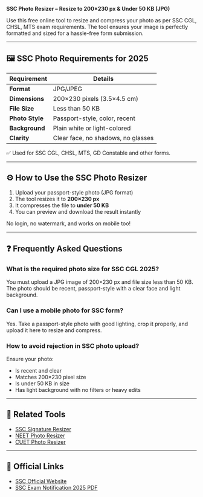 **SSC Photo Resizer – Resize to 200×230 px & Under 50 KB (JPG)**

Use this free online tool to resize and compress your photo as per SSC CGL, CHSL, MTS exam requirements. The tool ensures your image is perfectly formatted and sized for a hassle-free form submission.

---

## 🖼️ SSC Photo Requirements for 2025

| Requirement     | Details                            |
| --------------- | ---------------------------------- |
| **Format**      | JPG/JPEG                           |
| **Dimensions**  | 200×230 pixels (3.5×4.5 cm)        |
| **File Size**   | Less than 50 KB                    |
| **Photo Style** | Passport-style, color, recent      |
| **Background**  | Plain white or light-colored       |
| **Clarity**     | Clear face, no shadows, no glasses |

✅ Used for SSC CGL, CHSL, MTS, GD Constable and other forms.

---

## ⚙️ How to Use the SSC Photo Resizer

1. Upload your passport-style photo (JPG format)
2. The tool resizes it to **200×230 px**
3. It compresses the file to **under 50 KB**
4. You can preview and download the result instantly

No login, no watermark, and works on mobile too!

---

## ❓ Frequently Asked Questions

### What is the required photo size for SSC CGL 2025?

You must upload a JPG image of 200×230 px and file size less than 50 KB. The photo should be recent, passport-style with a clear face and light background.

### Can I use a mobile photo for SSC form?

Yes. Take a passport-style photo with good lighting, crop it properly, and upload it here to resize and compress.

### How to avoid rejection in SSC photo upload?

Ensure your photo:

- Is recent and clear
- Matches 200×230 pixel size
- Is under 50 KB in size
- Has light background with no filters or heavy edits

---

## 🔗 Related Tools

- [SSC Signature Resizer](/tools/image/ssc-signature-resizer)
- [NEET Photo Resizer](/tools/image/neet-photo-resizer)
- [CUET Photo Resizer](/tools/image/cuet-photo-resizer)

---

## 🔗 Official Links

- [SSC Official Website](https://ssc.nic.in/)
- [SSC Exam Notification 2025 PDF](https://ssc.nic.in/Portal/Notices)
